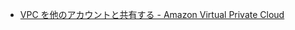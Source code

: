 - [VPC を他のアカウントと共有する - Amazon Virtual Private Cloud](https://docs.aws.amazon.com/ja_jp/vpc/latest/userguide/vpc-sharing.html)